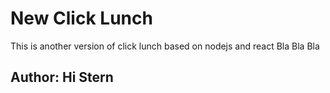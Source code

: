 # New Click Lunch
This is another version of click lunch based on nodejs and react
Bla Bla Bla
## Author: Hi Stern
